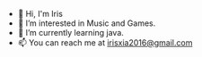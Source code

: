 - 👋 Hi, I'm Iris
- 👀 I’m interested in Music and Games.
- 🌱 I’m currently learning java.
- 📫 You can reach me at irisxia2016@gmail.com

<!---
Barricature/Barricature is a ✨ special ✨ repository because its `README.md` (this file) appears on your GitHub profile.
You can click the Preview link to take a look at your changes.
--->
